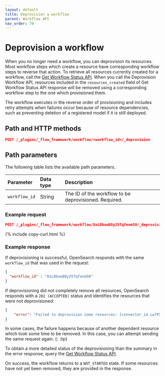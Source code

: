 ```yaml
---
layout: default
title: Deprovision a workflow
parent: Workflow API
nav_order: 70
---
```


# Deprovision a workflow

When you no longer need a workflow, you can deprovision its resources. Most workflow steps which create a resource have corresponding workflow steps to reverse that action. To retrieve all resources currently created for a workflow, call the [Get Workflow Status API]({{site.url}}{{site.baseurl}}/automating-workflows/api/get-workflow-status/). When you call the Deprovision Workflow API, resources included in the `resources_created` field of Get Workflow Status API response will be removed using a corresponding workflow step to the one which provisioned them.

The workflow executes in the reverse order of provisioning and includes retry attempts when failures occur because of resource dependencies, such as preventing deletion of a registered model if it is still deployed.

## Path and HTTP methods

```json
POST /_plugins/_flow_framework/workflow/<workflow_id>/_deprovision
``` 

## Path parameters

The following table lists the available path parameters. 

| Parameter | Data type | Description |
| :--- | :--- | :--- |
| `workflow_id` | String | The ID of the workflow to be deprovisioned. Required. |

### Example request

```json
POST /_plugins/_flow_framework/workflow/8xL8bowB8y25Tqfenm50/_deprovision
``` 
{% include copy-curl.html %}

### Example response

If deprovisioning is successful, OpenSearch responds with the same `workflow_id` that was used in the request: 

```json
{
  "workflow_id" : "8xL8bowB8y25Tqfenm50"
}
```

If deprovisioning did not completely remove all resources, OpenSearch responds with a `202 (ACCEPTED)` status and identifies the resources that were not deprovisioned:

```json
{
    "error": "Failed to deprovision some resources: [connector_id Lw7PX4wBfVtHp98y06wV]."
}
```

In some cases, the failure happens because of another dependent resource which took some time to be removed. In this case, you can attempt sending the same request again.
{: .tip}

To obtain a more detailed status of the deprovisioning than the summary in the error response, query the [Get Workflow Status API]({{site.url}}{{site.baseurl}}/automating-workflows/api/get-workflow-status/). 

On success, the workflow returns to a `NOT_STARTED` state. If some resources have not yet been removed, they are provided in the response.
